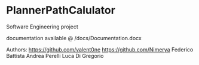 # PlannerPathCalulator
Software Engineering project

documentation available @ /docs/Documentation.docx

Authors:
https://github.com/valent0ne
https://github.com/Nimerya
Federico Battista
Andrea Perelli
Luca Di Gregorio
